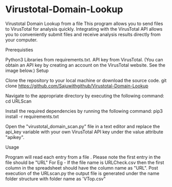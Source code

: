 # Virustotal-Domain-Lookup
Virustotal Domain Lookup from a file This program allows you to send files to VirusTotal for analysis quickly. Integrating with the VirusTotal API allows you to conveniently submit files and receive analysis results directly from your computer.

Prerequisties

Python3
Libraries from requirements.txt.
API key from VirusTotal. (You can obtain an API key by creating an account on the VirusTotal website. See the image below.)
Setup

Clone the repository to your local machine or download the source code. git clone https://github.com/Sajuwithgithub/Virustotal-Domain-Lookup

Navigate to the appropriate directory by executing the following command: cd URLScan

Install the required dependencies by running the following command: pip3 install -r requirements.txt

Open the "virustotal_domain_scan.py" file in a text editor and replace the api_key variable with your own VirusTotal API key under the value attribute "apikey".

Usage

Program will read each entry from a file . Please note the first entry in the file should be "URL" For Eg - If the file name is URLCheck.csv then the first column in the spreadsheet should have the column name as "URL".
Post execution of the URLscan.py the output file is generated under the name folder structure with folder name as 'VTop.csv"
